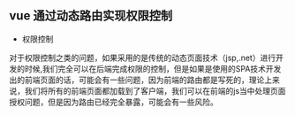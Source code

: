## vue 通过动态路由实现权限控制

- 权限控制

对于权限控制之类的问题，如果采用的是传统的动态页面技术（jsp,.net）进行开发的时候,我们完全可以在后端完成权限的控制，但是如果是使用的SPA技术开发出的前端页面的话，可能会有一些问题，因为前端的路由都是写死的，理论上来说，我们将所有的前端页面都加载到了客户端，我们可以在前端的js当中处理页面授权问题，但是因为路由已经完全暴露，可能会有一些风险。

